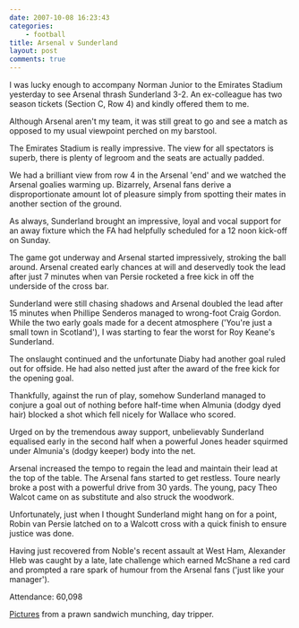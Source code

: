 ```yaml
---
date: 2007-10-08 16:23:43
categories:
    - football
title: Arsenal v Sunderland
layout: post
comments: true
---
```

I was lucky enough to accompany Norman Junior to the Emirates Stadium
yesterday to see Arsenal thrash Sunderland 3-2. An ex-colleague has two
season tickets (Section C, Row 4) and kindly offered them to me.

Although Arsenal aren't my team, it was still great to go and see a
match as opposed to my usual viewpoint perched on my barstool.

The Emirates Stadium is really impressive. The view for all spectators
is superb, there is plenty of legroom and the seats are actually padded.

We had a brilliant view from row 4 in the Arsenal 'end' and we watched
the Arsenal goalies warming up. Bizarrely, Arsenal fans derive a
disproportionate amount lot of pleasure simply from spotting their mates
in another section of the ground.

As always, Sunderland brought an impressive, loyal and vocal support for
an away fixture which the FA had helpfully scheduled for a 12 noon
kick-off on Sunday.

The game got underway and Arsenal started impressively, stroking the
ball around. Arsenal created early chances at will and deservedly took
the lead after just 7 minutes when van Persie rocketed a free kick in
off the underside of the cross bar.

Sunderland were still chasing shadows and Arsenal doubled the lead after
15 minutes when Phillipe Senderos managed to wrong-foot Craig Gordon.
While the two early goals made for a decent atmosphere ('You're just a
small town in Scotland'), I was starting to fear the worst for Roy
Keane's Sunderland.

The onslaught continued and the unfortunate Diaby had another goal ruled
out for offside. He had also netted just after the award of the free
kick for the opening goal.

Thankfully, against the run of play, somehow Sunderland managed to
conjure a goal out of nothing before half-time when Almunia (dodgy dyed
hair) blocked a shot which fell nicely for Wallace who scored.

Urged on by the tremendous away support, unbelievably Sunderland
equalised early in the second half when a powerful Jones header squirmed
under Almunia's (dodgy keeper) body into the net.

Arsenal increased the tempo to regain the lead and maintain their lead
at the top of the table. The Arsenal fans started to get restless. Toure
nearly broke a post with a powerful drive from 30 yards. The young, pacy
Theo Walcot came on as substitute and also struck the woodwork.

Unfortunately, just when I thought Sunderland might hang on for a point,
Robin van Persie latched on to a Walcott cross with a quick finish to
ensure justice was done.

Having just recovered from Noble's recent assault at West Ham, Alexander
Hleb was caught by a late, late challenge which earned McShane a red
card and prompted a rare spark of humour from the Arsenal fans ('just
like your manager').

Attendance: 60,098

[Pictures](http://picasaweb.google.com/nbrightside/Arsenal) from a prawn
sandwich munching, day tripper.
